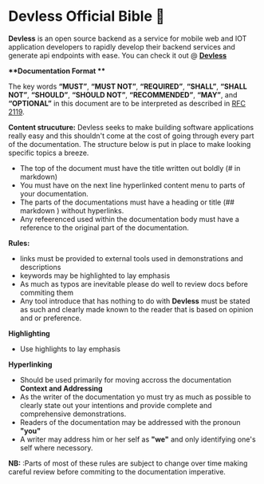 # Devless Official Bible :blue_book:
**Devless** is an open source backend as a service for mobile web and IOT application developers to rapidly develop their backend services and generate api endpoints with ease. You can check it out @ **[Devless](https://devless.io)** 

__**Documentation Format **__ 

The key words **“MUST”**, **“MUST NOT”**, **“REQUIRED”**, **“SHALL”**, **“SHALL NOT”**, **“SHOULD”**, **“SHOULD NOT”**, **“RECOMMENDED”**, **“MAY”**, and **“OPTIONAL”** in this document are to be interpreted as described in [RFC 2119](https://tools.ietf.org/html/rfc2119).

**Content strucuture:**
Devless seeks to make building software applications really easy and this shouldn't come at the cost of going through every part of the documentation. The structure below is put in place to make looking specific topics a breeze.
* The top of the document must have the title written out boldly (# in markdown) 
* You must have on the next line hyperlinked content menu to parts of your documentation.
 * The parts of the documentations must have a heading or title (## markdown ) without hyperlinks. 
 * Any refeerenced used within the documentation body must have a reference to the original part of the documentation.
    
**Rules:**
* links must be provided to external tools used in demonstrations and descriptions 
* keywords may be highlighted to lay emphasis
* As much as typos are inevitable please do well to review docs before commiting them 
* Any tool introduce that has nothing to do with **Devless** must be stated as such and clearly made known to the reader that is based on opinion and or preference.

**Highlighting**
* Use highlights to lay emphasis

**Hyperlinking**
* Should be used primarily for moving accross the documentation  
**Context and Addressing**
* As the writer of the documentation yo must try as much as possible to clearly state out your intentions and provide  complete and comprehensive demonstrations.
* Readers of the documentation may be addressed with the pronoun **"you"**
* A writer may address him  or her self as **"we"** and only identifying one's self where necessory.

**NB:** :Parts of most of these rules are subject to change over time making careful review before commiting to the documentation  imperative.
